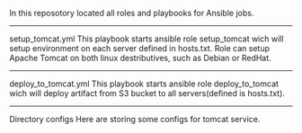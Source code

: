 In this reposotory located all roles and playbooks for Ansible jobs.

--------------------
setup_tomcat.yml
    This playbook starts ansible role setup_tomcat wich will setup environment on each server defined in hosts.txt.
    Role can setup Apache Tomcat on both linux destributives, such as Debian or RedHat.

--------------------
deploy_to_tomcat.yml
    This playbook starts ansible role deploy_to_tomcat wich will deploy artifact from S3 bucket to all servers(defined is hosts.txt).

--------------------
Directory configs
    Here are storing some configs for tomcat service.